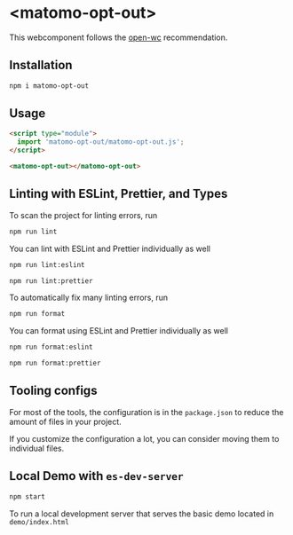 # \<matomo-opt-out>

This webcomponent follows the [open-wc](https://github.com/open-wc/open-wc) recommendation.

## Installation
```bash
npm i matomo-opt-out
```

## Usage
```html
<script type="module">
  import 'matomo-opt-out/matomo-opt-out.js';
</script>

<matomo-opt-out></matomo-opt-out>
```

## Linting with ESLint, Prettier, and Types
To scan the project for linting errors, run
```bash
npm run lint
```

You can lint with ESLint and Prettier individually as well
```bash
npm run lint:eslint
```
```bash
npm run lint:prettier
```

To automatically fix many linting errors, run
```bash
npm run format
```

You can format using ESLint and Prettier individually as well
```bash
npm run format:eslint
```
```bash
npm run format:prettier
```


## Tooling configs

For most of the tools, the configuration is in the `package.json` to reduce the amount of files in your project.

If you customize the configuration a lot, you can consider moving them to individual files.

## Local Demo with `es-dev-server`
```bash
npm start
```
To run a local development server that serves the basic demo located in `demo/index.html`
